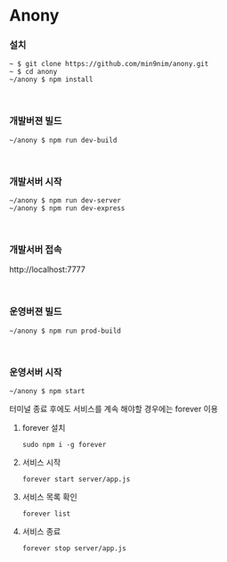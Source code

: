 # Anony

### 설치
```
~ $ git clone https://github.com/min9nim/anony.git
~ $ cd anony
~/anony $ npm install
```
<br>

### 개발버젼 빌드
```
~/anony $ npm run dev-build
```
<br>

### 개발서버 시작

```
~/anony $ npm run dev-server
~/anony $ npm run dev-express
```

<br>

### 개발서버 접속
http://localhost:7777

<br>

### 운영버젼 빌드
```
~/anony $ npm run prod-build
```

<br>

### 운영서버 시작

```
~/anony $ npm start
```
터미널 종료 후에도 서비스를 계속 해야할 경우에는 forever 이용

1. forever 설치
    ```
    sudo npm i -g forever
    ```
2. 서비스 시작
    ```
    forever start server/app.js
    ```
3. 서비스 목록 확인
    ```
    forever list
    ```
4. 서비스 종료
    ```
    forever stop server/app.js
    ```